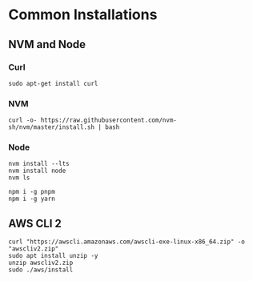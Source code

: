 # Common Installations

## NVM and Node

### Curl

```shell
sudo apt-get install curl
```

### NVM

```shell
curl -o- https://raw.githubusercontent.com/nvm-sh/nvm/master/install.sh | bash
```

### Node

```shell
nvm install --lts
nvm install node
nvm ls

npm i -g pnpm
npm i -g yarn
```

## AWS CLI 2

```shell
curl "https://awscli.amazonaws.com/awscli-exe-linux-x86_64.zip" -o "awscliv2.zip"
sudo apt install unzip -y
unzip awscliv2.zip
sudo ./aws/install
```
